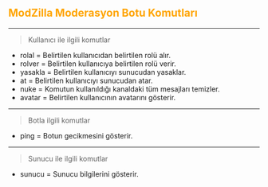 ## <a style="color:orange">ModZilla Moderasyon Botu Komutları</a>
---
> Kullanıcı ile ilgili komutlar
- rolal = <a style="color=darkblue">Belirtilen kullanıcıdan belirtilen rolü alır.</a>
- rolver = <a style="color=darkblue">Belirtilen kullanıcıya belirtilen rolü verir.</a>
- yasakla = <a style="color=darkblue">Belirtilen kullanıcıyı sunucudan yasaklar.</a>
- at = <a style="color=darkblue">Belirtilen kullanıcıyı sunucudan atar.</a>
- nuke = <a style="color=darkblue">Komutun kullanıldığı kanaldaki tüm mesajları temizler.</a>
- avatar = <a style="color=darkblue">Belirtilen kullanıcının avatarını gösterir.</a>
---
> Botla ilgili komutlar
- ping = <a style="color=darkblue">Botun gecikmesini gösterir.</a>
---
> Sunucu ile ilgili komutlar
- sunucu = <a style="color=darkblue">Sunucu bilgilerini gösterir.</a>
